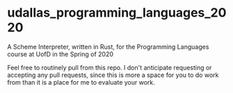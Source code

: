 # udallas_programming_languages_2020
A Scheme Interpreter, written in Rust, for the Programming Languages course at UofD in the Spring of 2020

Feel free to routinely pull from this repo. I don't anticipate requesting or accepting any pull requests, since this is more a space for you to do work from than it is a place for me to evaluate your work.
